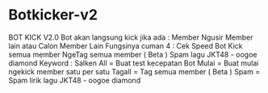 # Botkicker-v2
BOT KICK V2.0  Bot akan langsung kick jika ada :  Member Ngusir Member lain atau Calon Member Lain Fungsinya cuman 4 :  Cek Speed Bot Kick semua member NgeTag semua member ( Beta ) Spam lagu JKT48 - oogoe diamond Keyword :  Salken All = Buat test kecepatan Bot Mulai = Buat mulai ngekick member satu per satu Tagall = Tag semua member ( Beta ) Spam = Spam lirik lagu JKT48 - oogoe diamond
